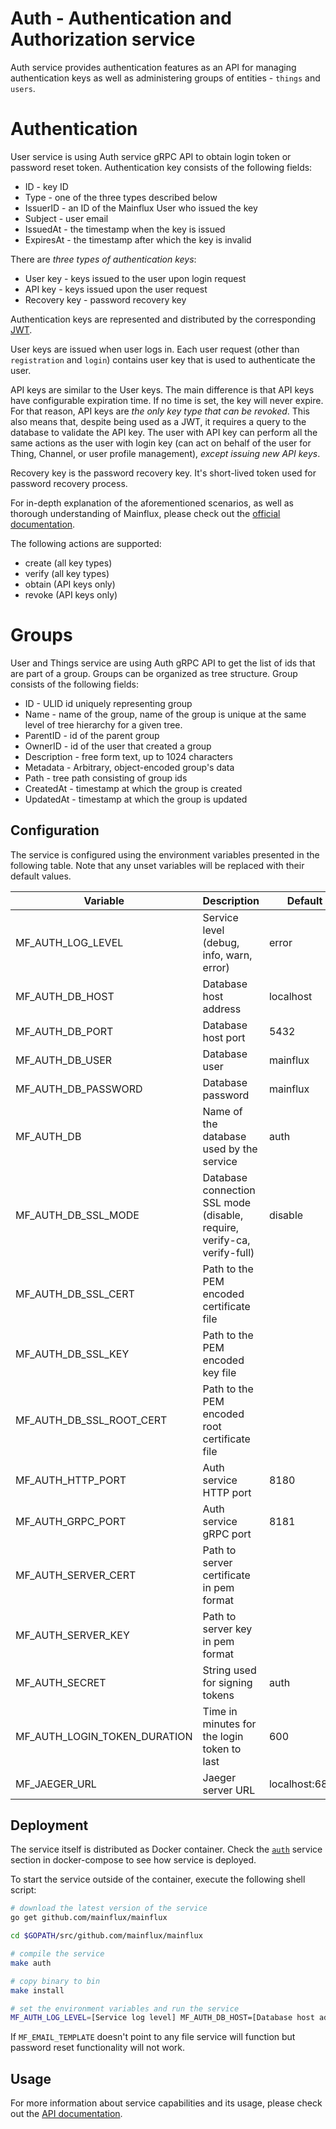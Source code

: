 # Auth - Authentication and Authorization service

Auth service provides authentication features as an API for managing authentication keys as well as administering groups of entities - `things` and `users`. 

# Authentication
User service is using Auth service gRPC API to obtain login token or password reset token. Authentication key consists of the following fields:
- ID - key ID
- Type - one of the three types described below
- IssuerID - an ID of the Mainflux User who issued the key
- Subject - user email
- IssuedAt - the timestamp when the key is issued
- ExpiresAt - the timestamp after which the key is invalid

There are *three types of authentication keys*:

- User key - keys issued to the user upon login request
- API key - keys issued upon the user request
- Recovery key - password recovery key

Authentication keys are represented and distributed by the corresponding [JWT](jwt.io).

User keys are issued when user logs in. Each user request (other than `registration` and `login`) contains user key that is used to authenticate the user.

API keys are similar to the User keys. The main difference is that API keys have configurable expiration time. If no time is set, the key will never expire. For that reason, API keys are _the only key type that can be revoked_. This also means that, despite being used as a JWT, it requires a query to the database to validate the API key. The user with API key can perform all the same actions as the user with login key (can act on behalf of the user for Thing, Channel, or user profile management), *except issuing new API keys*.

Recovery key is the password recovery key. It's short-lived token used for password recovery process.

For in-depth explanation of the aforementioned scenarios, as well as thorough
understanding of Mainflux, please check out the [official documentation][doc].

The following actions are supported:

- create (all key types)
- verify (all key types)
- obtain (API keys only)
- revoke (API keys only)

# Groups
User and Things service are using Auth gRPC API to get the list of ids that are part of a group. Groups can be organized as tree structure.
Group consists of the following fields:

- ID - ULID id uniquely representing group
- Name - name of the group, name of the group is unique at the same level of tree hierarchy for a given tree.
- ParentID - id of the parent group
- OwnerID - id of the user that created a group
- Description - free form text, up to 1024 characters
- Metadata - Arbitrary, object-encoded group's data
- Path - tree path consisting of group ids
- CreatedAt - timestamp at which the group is created
- UpdatedAt - timestamp at which the group is updated

## Configuration

The service is configured using the environment variables presented in the
following table. Note that any unset variables will be replaced with their
default values.

| Variable                      | Description                                                              | Default       |
|-------------------------------|--------------------------------------------------------------------------|---------------|
| MF_AUTH_LOG_LEVEL             | Service level (debug, info, warn, error)                                 | error         |
| MF_AUTH_DB_HOST               | Database host address                                                    | localhost     |
| MF_AUTH_DB_PORT               | Database host port                                                       | 5432          |
| MF_AUTH_DB_USER               | Database user                                                            | mainflux      |
| MF_AUTH_DB_PASSWORD           | Database password                                                        | mainflux      |
| MF_AUTH_DB                    | Name of the database used by the service                                 | auth          |
| MF_AUTH_DB_SSL_MODE           | Database connection SSL mode (disable, require, verify-ca, verify-full)  | disable       |
| MF_AUTH_DB_SSL_CERT           | Path to the PEM encoded certificate file                                 |               |
| MF_AUTH_DB_SSL_KEY            | Path to the PEM encoded key file                                         |               |
| MF_AUTH_DB_SSL_ROOT_CERT      | Path to the PEM encoded root certificate file                            |               |
| MF_AUTH_HTTP_PORT             | Auth service HTTP port                                                   | 8180          |
| MF_AUTH_GRPC_PORT             | Auth service gRPC port                                                   | 8181          |
| MF_AUTH_SERVER_CERT           | Path to server certificate in pem format                                 |               |
| MF_AUTH_SERVER_KEY            | Path to server key in pem format                                         |               |
| MF_AUTH_SECRET                | String used for signing tokens                                           | auth          |
| MF_AUTH_LOGIN_TOKEN_DURATION  | Time in minutes for the login token to last                              | 600           |
| MF_JAEGER_URL                 | Jaeger server URL                                                        | localhost:6831|

## Deployment

The service itself is distributed as Docker container. Check the [`auth`](https://github.com/mainflux/mainflux/blob/master/docker/docker-compose.yml#L71-L94) service section in 
docker-compose to see how service is deployed.


To start the service outside of the container, execute the following shell script:

```bash
# download the latest version of the service
go get github.com/mainflux/mainflux

cd $GOPATH/src/github.com/mainflux/mainflux

# compile the service
make auth

# copy binary to bin
make install

# set the environment variables and run the service
MF_AUTH_LOG_LEVEL=[Service log level] MF_AUTH_DB_HOST=[Database host address] MF_AUTH_DB_PORT=[Database host port] MF_AUTH_DB_USER=[Database user] MF_AUTH_DB_PASS=[Database password] MF_AUTH_DB=[Name of the database used by the service] MF_AUTH_DB_SSL_MODE=[SSL mode to connect to the database with] MF_AUTH_DB_SSL_CERT=[Path to the PEM encoded certificate file] MF_AUTH_DB_SSL_KEY=[Path to the PEM encoded key file] MF_AUTH_DB_SSL_ROOT_CERT=[Path to the PEM encoded root certificate file] MF_AUTH_HTTP_PORT=[Service HTTP port] MF_AUTH_GRPC_PORT=[Service gRPC port] MF_AUTH_SECRET=[String used for signing tokens] MF_AUTH_SERVER_CERT=[Path to server certificate] MF_AUTH_SERVER_KEY=[Path to server key] MF_JAEGER_URL=[Jaeger server URL] MF_AUTH_LOGIN_TOKEN_DURATION=[Time in minutes for the login token to last] $GOBIN/mainflux-auth
```

If `MF_EMAIL_TEMPLATE` doesn't point to any file service will function but password reset functionality will not work.

## Usage

For more information about service capabilities and its usage, please check out
the [API documentation](https://api.mainflux.io/?urls.primaryName=auth-openapi.yml).

[doc]: https://docs.mainflux.io
